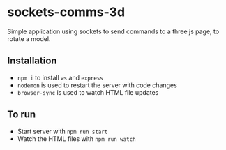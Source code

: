 # sockets-comms-3d
Simple application using sockets to send commands to a three js page, to rotate a model. 

## Installation
- `npm i` to install `ws` and `express`
- `nodemon` is used to restart the server with code changes 
- `browser-sync` is used to watch HTML file updates

## To run
- Start server with `npm run start`
- Watch the HTML files with `npm run watch`
